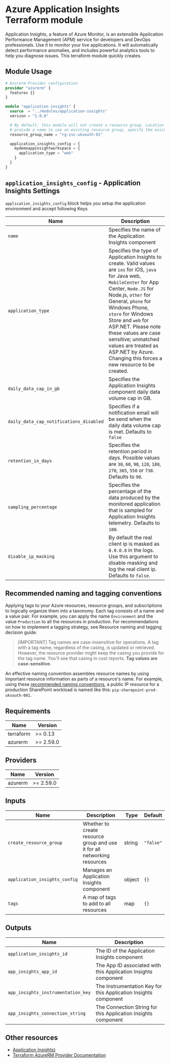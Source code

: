 # Azure Application Insights Terraform module

Application Insights, a feature of Azure Monitor, is an extensible Application Performance Management (APM) service for developers and DevOps professionals. Use it to monitor your live applications. It will automatically detect performance anomalies, and includes powerful analytics tools to help you diagnose issues. This terraform module quickly creates.

## Module Usage

```terraform
# Azurerm Provider configuration
provider "azurerm" {
  features {}
}

module "application-insights" {
  source  = "../modules/application-insights"
  version = "1.0.0"

  # By default, this module will not create a resource group. Location will be same as existing RG.
  # proivde a name to use an existing resource group, specify the existing resource group name, 
  resource_group_name = "rg-zvc-uksouth-01"

  application_insights_config = {
    mydemoappinsightworkspace = {
      application_type = "web"
    }
  }
}
```

## **`application_insights_config`** - Application Insights Settings

`application_insights_config` block helps you setup the application environment and accept following Keys

| Name | Description
|--|--
`name`|Specifies the name of the Application Insights component
`application_type`|Specifies the type of Application Insights to create. Valid values are `ios` for iOS, `java` for Java web, `MobileCenter` for App Center, `Node.JS` for Node.js, `other` for General, `phone` for Windows Phone, `store` for Windows Store and `web` for ASP.NET. Please note these values are case sensitive; unmatched values are treated as ASP.NET by Azure. Changing this forces a new resource to be created.
`daily_data_cap_in_gb`|Specifies the Application Insights component daily data volume cap in GB.
`daily_data_cap_notifications_disabled`|Specifies if a notification email will be send when the daily data volume cap is met. Defaults to `false`
`retention_in_days`|Specifies the retention period in days. Possible values are `30`, `60`, `90`, `120`, `180`, `270`, `365`, `550` or `730`. Defaults to `90`.
`sampling_percentage`|Specifies the percentage of the data produced by the monitored application that is sampled for Application Insights telemetry. Defaults to `100`.
`disable_ip_masking`|By default the real client ip is masked as `0.0.0.0` in the logs. Use this argument to disable masking and log the real client ip. Defaults to `false`.

## Recommended naming and tagging conventions

Applying tags to your Azure resources, resource groups, and subscriptions to logically organize them into a taxonomy. Each tag consists of a name and a value pair. For example, you can apply the name `Environment` and the value `Production` to all the resources in production.
For recommendations on how to implement a tagging strategy, see Resource naming and tagging decision guide.

> [IMPORTANT]
> Tag names are case-insensitive for operations. A tag with a tag name, regardless of the casing, is updated or retrieved. However, the resource provider might keep the casing you provide for the tag name. You'll see that casing in cost reports. **Tag values are case-sensitive.**
>

An effective naming convention assembles resource names by using important resource information as parts of a resource's name. For example, using these [recommended naming conventions](https://docs.microsoft.com/en-us/azure/cloud-adoption-framework/ready/azure-best-practices/naming-and-tagging#example-names), a public IP resource for a production SharePoint workload is named like this: `pip-sharepoint-prod-uksouth-001`.

## Requirements

| Name | Version |
|------|---------|
| terraform | >= 0.13 |
| azurerm | >= 2.59.0 |

## Providers

| Name | Version |
|------|---------|
| azurerm | >= 2.59.0 |

## Inputs

| Name | Description | Type | Default |
|--|--|--|--|
`create_resource_group` | Whether to create resource group and use it for all networking resources | string | `"false"`
`application_insights_config`|Manages an Application Insights component|object|`{}`
`tags`|A map of tags to add to all resources|map|`{}`

## Outputs

| Name | Description |
|--|--|
`application_insights_id`|The ID of the Application Insights component
`app_insights_app_id`|The App ID associated with this Application Insights component
`app_insights_instrumentation_key`|The Instrumentation Key for this Application Insights component
`app_insights_connection_string`|The Connection String for this Application Insights component

## Other resources

- [Application Insights)](https://docs.microsoft.com/en-us/azure/azure-monitor/app/app-insights-overview)
- [Terraform AzureRM Provider Documentation](https://www.terraform.io/docs/providers/azurerm/index.html)